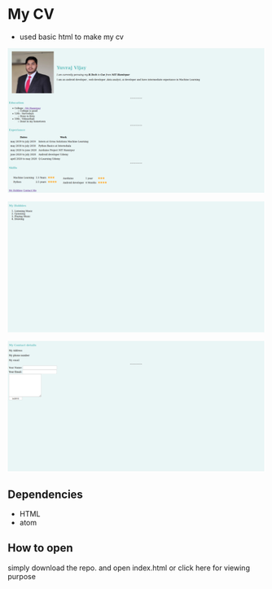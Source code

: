# My CV 
* used basic html to make my cv 


![CV Front](screen1.png)


![CV Hobbies](screen2.png)


![CV Contact](screen3.png)


## Dependencies
* HTML
* atom
## How to open
simply download the repo. and open index.html or click here for viewing purpose

